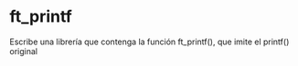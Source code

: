 # ft_printf
Escribe una librería que contenga la función ft_printf(), que imite el printf() original

